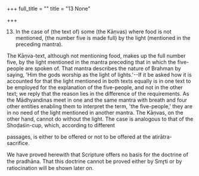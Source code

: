 +++
full_title = ""
title = "13 None"

+++


13. In the case of (the text of) some (the Kāṇvas) where food is not mentioned, (the number five is made full) by the light (mentioned in the preceding mantra).

The Kāṇva-text, although not mentioning food, makes up the full number five, by the light mentioned in the mantra preceding that in which the five-people are spoken of. That mantra describes the nature of Brahman by saying, 'Him the gods worship as the light of lights.'--If it be asked how it is accounted for that the light mentioned in both texts equally is in one text to be employed for the explanation of the five-people, and not in the other text; we reply that the reason lies in the difference of the requirements. As the Mādhyandinas meet in one and the same mantra with breath and four other entities enabling them to interpret the term, 'the five-people,' they are in no need of the light mentioned in another mantra. The Kāṇvas, on the other hand, cannot do without the light. The case is analogous to that of the Shoḍaśin-cup, which, according to different

passages, is either to be offered or not to be offered at the atirātra-sacrifice.

We have proved herewith that Scripture offers no basis for the doctrine of the pradhāna. That this doctrine cannot be proved either by Smr̥ti or by ratiocination will be shown later on.

